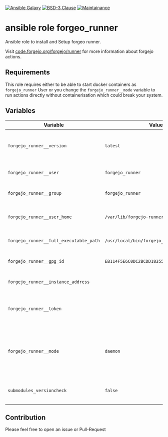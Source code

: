 [![Ansible Galaxy](https://ansible.l3d.space/svg/roles-ansible.forgeo_runner.svg)](https://galaxy.ansible.com/ui/standalone/roles/roles-ansible/forgeo_runner/)
[![BSD-3 Clause](https://ansible.l3d.space/svg/roles-ansible.forgeo_runner_license.svg)](LICENSE)
[![Maintainance](https://ansible.l3d.space/svg/roles-ansible.forgeo_runner_maintainance.svg)](https://ansible.l3d.space/#roles-ansible.forgeo_runner)

 ansible role forgeo_runner
=======================
Ansible role to install and Setup forgeo runner.

Visit [code.forgejo.org/forgejo/runner](https://code.forgejo.org/forgejo/runner) for more information about forgejo actions.

 Requirements
--------------

This role requires either to be able to start docker containers as ``forgejo_runner`` User or you change the ``forgejo_runner__mode`` variable to run actions directly without containerisation which could break your system.

 Variables
-----------
| Variable | Value | Description |
| -------- | ----- | ----------- |
| ``forgejo_runner__version`` | ``latest`` | Forgejo runner version or latest to use latest |
| ``forgejo_runner__user`` | ``forgejo_runner`` | Forejo runner UNIX User |
| ``forgejo_runner__group`` | ``forgejo_runner`` | Forgejo runner UNIX Group |
| ``forgejo_runner__user_home`` | ``/var/lib/forgejo-runner`` | Unix Home and working directory |
| ``forgejo_runner__full_executable_path`` | ``/usr/local/bin/forgejo_runner`` | Path for executable binary |
| ``forgejo_runner__gpg_id`` | ``EB114F5E6C0DC2BCDD183550A4B61A2DC5923710`` | Forgejo runneer GPG Key |
| ``forgejo_runner__instance_address`` | | Forgejo Instance Address |
| ``forgejo_runner__token`` | | Token for runner of your forgejo instance |
| ``forgejo_runner__mode`` | ``daemon`` | Forgejo runner mode. Change to ``exec`` for local Runner execution |
| ``submodules_versioncheck`` | ``false`` | optional simple version check |

 Contribution
--------------
Please feel free to open an issue or Pull-Request
